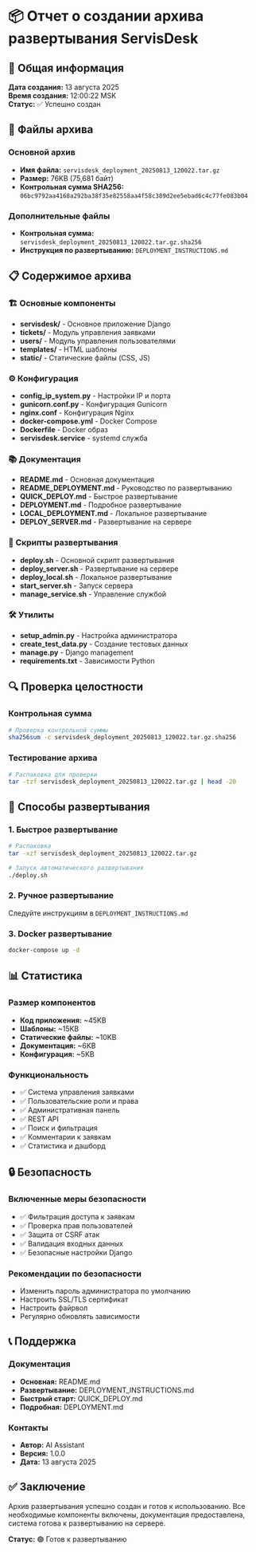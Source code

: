 # 📦 Отчет о создании архива развертывания ServisDesk

## 🎯 Общая информация

**Дата создания:** 13 августа 2025  
**Время создания:** 12:00:22 MSK  
**Статус:** ✅ Успешно создан

## 📁 Файлы архива

### Основной архив
- **Имя файла:** `servisdesk_deployment_20250813_120022.tar.gz`
- **Размер:** 76KB (75,681 байт)
- **Контрольная сумма SHA256:** `06bc9792aa4168a292ba38f35e82558aa4f58c389d2ee5ebad6c4c77fe083b04`

### Дополнительные файлы
- **Контрольная сумма:** `servisdesk_deployment_20250813_120022.tar.gz.sha256`
- **Инструкция по развертыванию:** `DEPLOYMENT_INSTRUCTIONS.md`

## 📋 Содержимое архива

### 🏗️ Основные компоненты
- **servisdesk/** - Основное приложение Django
- **tickets/** - Модуль управления заявками
- **users/** - Модуль управления пользователями
- **templates/** - HTML шаблоны
- **static/** - Статические файлы (CSS, JS)

### ⚙️ Конфигурация
- **config_ip_system.py** - Настройки IP и порта
- **gunicorn.conf.py** - Конфигурация Gunicorn
- **nginx.conf** - Конфигурация Nginx
- **docker-compose.yml** - Docker Compose
- **Dockerfile** - Docker образ
- **servisdesk.service** - systemd служба

### 📚 Документация
- **README.md** - Основная документация
- **README_DEPLOYMENT.md** - Руководство по развертыванию
- **QUICK_DEPLOY.md** - Быстрое развертывание
- **DEPLOYMENT.md** - Подробное развертывание
- **LOCAL_DEPLOYMENT.md** - Локальное развертывание
- **DEPLOY_SERVER.md** - Развертывание на сервере

### 🚀 Скрипты развертывания
- **deploy.sh** - Основной скрипт развертывания
- **deploy_server.sh** - Развертывание на сервере
- **deploy_local.sh** - Локальное развертывание
- **start_server.sh** - Запуск сервера
- **manage_service.sh** - Управление службой

### 🛠️ Утилиты
- **setup_admin.py** - Настройка администратора
- **create_test_data.py** - Создание тестовых данных
- **manage.py** - Django management
- **requirements.txt** - Зависимости Python

## 🔍 Проверка целостности

### Контрольная сумма
```bash
# Проверка контрольной суммы
sha256sum -c servisdesk_deployment_20250813_120022.tar.gz.sha256
```

### Тестирование архива
```bash
# Распаковка для проверки
tar -tzf servisdesk_deployment_20250813_120022.tar.gz | head -20
```

## 🚀 Способы развертывания

### 1. Быстрое развертывание
```bash
# Распаковка
tar -xzf servisdesk_deployment_20250813_120022.tar.gz

# Запуск автоматического развертывания
./deploy.sh
```

### 2. Ручное развертывание
Следуйте инструкциям в `DEPLOYMENT_INSTRUCTIONS.md`

### 3. Docker развертывание
```bash
docker-compose up -d
```

## 📊 Статистика

### Размер компонентов
- **Код приложения:** ~45KB
- **Шаблоны:** ~15KB
- **Статические файлы:** ~10KB
- **Документация:** ~6KB
- **Конфигурация:** ~5KB

### Функциональность
- ✅ Система управления заявками
- ✅ Пользовательские роли и права
- ✅ Административная панель
- ✅ REST API
- ✅ Поиск и фильтрация
- ✅ Комментарии к заявкам
- ✅ Статистика и дашборд

## 🔒 Безопасность

### Включенные меры безопасности
- ✅ Фильтрация доступа к заявкам
- ✅ Проверка прав пользователей
- ✅ Защита от CSRF атак
- ✅ Валидация входных данных
- ✅ Безопасные настройки Django

### Рекомендации по безопасности
- Изменить пароль администратора по умолчанию
- Настроить SSL/TLS сертификат
- Настроить файрвол
- Регулярно обновлять зависимости

## 📞 Поддержка

### Документация
- **Основная:** README.md
- **Развертывание:** DEPLOYMENT_INSTRUCTIONS.md
- **Быстрый старт:** QUICK_DEPLOY.md
- **Подробная:** DEPLOYMENT.md

### Контакты
- **Автор:** AI Assistant
- **Версия:** 1.0.0
- **Дата:** 13 августа 2025

## ✅ Заключение

Архив развертывания успешно создан и готов к использованию. Все необходимые компоненты включены, документация предоставлена, система готова к развертыванию на сервере.

**Статус:** 🟢 Готов к развертыванию
